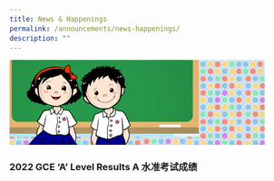 ```yaml
---
title: News & Happenings
permalink: /announcements/news-happenings/
description: ""
---
```

![](/images/Homepage/menu-news.jpg)

### 2022 GCE ‘A’ Level Results A 水准考试成绩